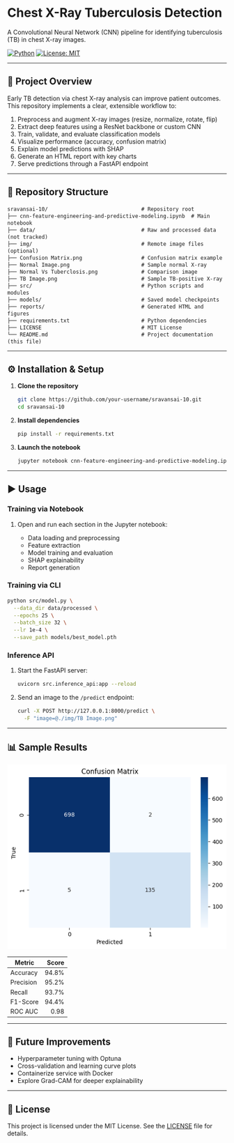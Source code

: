 # Chest X-Ray Tuberculosis Detection

A Convolutional Neural Network (CNN) pipeline for identifying tuberculosis (TB) in chest X-ray images.

[![Python](https://img.shields.io/badge/python-3.8%2B-blue)]()  [![License: MIT](https://img.shields.io/badge/license-MIT-green)]()

---

## 🚀 Project Overview

Early TB detection via chest X-ray analysis can improve patient outcomes. This repository implements a clear, extensible workflow to:

1. Preprocess and augment X-ray images (resize, normalize, rotate, flip)
2. Extract deep features using a ResNet backbone or custom CNN
3. Train, validate, and evaluate classification models
4. Visualize performance (accuracy, confusion matrix)
5. Explain model predictions with SHAP
6. Generate an HTML report with key charts
7. Serve predictions through a FastAPI endpoint

---

## 📂 Repository Structure

```
sravansai-10/                              # Repository root
├── cnn-feature-engineering-and-predictive-modeling.ipynb  # Main notebook
├── data/                                  # Raw and processed data (not tracked)
├── img/                                   # Remote image files (optional)
├── Confusion Matrix.png                   # Confusion matrix example
├── Normal Image.png                       # Sample normal X-ray
├── Normal Vs Tuberclosis.png              # Comparison image
├── TB Image.png                           # Sample TB-positive X-ray
├── src/                                   # Python scripts and modules
├── models/                                # Saved model checkpoints
├── reports/                               # Generated HTML and figures
├── requirements.txt                       # Python dependencies
├── LICENSE                                # MIT License
└── README.md                              # Project documentation (this file)
```

---

## ⚙️ Installation & Setup

1. **Clone the repository**

   ```bash
   git clone https://github.com/your-username/sravansai-10.git
   cd sravansai-10
   ```
2. **Install dependencies**

   ```bash
   pip install -r requirements.txt
   ```
3. **Launch the notebook**

   ```bash
   jupyter notebook cnn-feature-engineering-and-predictive-modeling.ipynb
   ```

---

## ▶️ Usage

### Training via Notebook

1. Open and run each section in the Jupyter notebook:

   * Data loading and preprocessing
   * Feature extraction
   * Model training and evaluation
   * SHAP explainability
   * Report generation

### Training via CLI

```bash
python src/model.py \
  --data_dir data/processed \
  --epochs 25 \
  --batch_size 32 \
  --lr 1e-4 \
  --save_path models/best_model.pth
```

### Inference API

1. Start the FastAPI server:

   ```bash
   uvicorn src.inference_api:app --reload
   ```
2. Send an image to the `/predict` endpoint:

   ```bash
   curl -X POST http://127.0.0.1:8000/predict \
     -F "image=@./img/TB Image.png"
   ```

---

## 📊 Sample Results

![Confusion Matrix](./Confusion%20Matrix.png)

| Metric    | Score |
| --------- | ----: |
| Accuracy  | 94.8% |
| Precision | 95.2% |
| Recall    | 93.7% |
| F1-Score  | 94.4% |
| ROC AUC   |  0.98 |

---

## 🔧 Future Improvements

* Hyperparameter tuning with Optuna
* Cross-validation and learning curve plots
* Containerize service with Docker
* Explore Grad-CAM for deeper explainability

---

## 📄 License

This project is licensed under the MIT License. See the [LICENSE](LICENSE) file for details.
